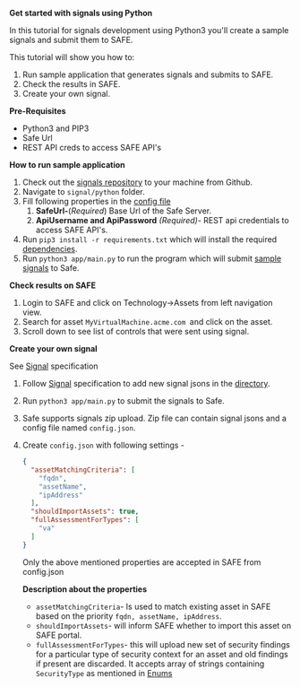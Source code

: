 **Get started with signals using Python**

In this tutorial for signals development using Python3 you'll create a sample signals and submit them to SAFE.

This tutorial will show you how to:

1. Run sample application that generates signals and submits to SAFE.
2. Check the results in SAFE.
3. Create your own signal.

**Pre-Requisites**

- Python3 and PIP3
- Safe Url
- REST API creds to access SAFE API's

**How to run sample application**

1. Check out the [signals repository](https://github.com/Safe-Security/signal) to your machine from Github.
2. Navigate to `signal/python` folder.
3. Fill following properties in the [config file](config.ini)
   1. **SafeUrl-**(*Required*) Base Url of the Safe Server.
   2. **ApiUsername and ApiPassword** *(Required)*- REST api credentials to access SAFE API's.
4. Run `pip3 install -r requirements.txt` which will install the required [dependencies](requirements.txt).
5. Run `python3 app/main.py` to run the program which will submit [sample signals](../examples/samples) to Safe.

**Check results on SAFE**

1. Login to SAFE and click on Technology->Assets from left navigation view.
2. Search for asset `MyVirtualMachine.acme.com `and click on the asset.
3. Scroll down to see list of controls that were sent using signal.

**Create your own signal**

See [Signal](app/dataclass/signal.py) specification

1. Follow [Signal](app/dataclass/signal.py) specification to add new signal jsons in the [directory](../examples/samples).
2. Run `python3 app/main.py` to submit the signals to Safe.
3. Safe supports signals zip upload. Zip file can contain signal jsons and a config file named `config.json`.
4. Create `config.json` with following settings - 

   ```json
   {
     "assetMatchingCriteria": [
       "fqdn",
       "assetName",
       "ipAddress"
     ],
     "shouldImportAssets": true,
     "fullAssessmentForTypes": [
       "va"
     ]
   }
   ```
   Only the above mentioned properties are accepted in SAFE from config.json

   **Description about the properties**

   - `assetMatchingCriteria`- Is used to match existing asset in SAFE based on the priority `fqdn, assetName, ipAddress`.
   - `shouldImportAssets`- will inform SAFE whether to import this asset on SAFE portal.
   - `fullAssessmentForTypes`-  this will upload new set of security findings for a particular type of security context for an asset and old findings if present are discarded. It accepts array of strings containing `SecurityType` as mentioned in [Enums](https://github.com/Safe-Security/signal/blob/main/csharp/src/Signals.Library/Constants/Enums.cs)